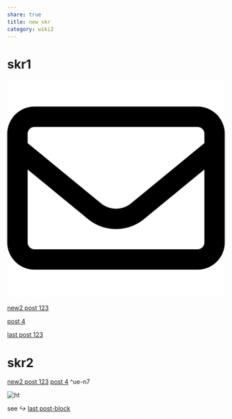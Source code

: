 ```yaml
---
share: true
title: new skr
category: wiki2
---
```


# skr1

![кккккк200](../_Files_/pic-1.svg)


[new2 post 123](./post-G3-123.md)

[post 4](../second%20my%20post.md)

[last post 123](new-skr.md)

# skr2

  [new2 post 123](./post-G3-123.md) [post 4](../second%20my%20post.md) ^ue-n7



![ht](new-skr.md#^ue-n7)



see _↪_ [last post-block](new-skr.md#^ue-n7)


